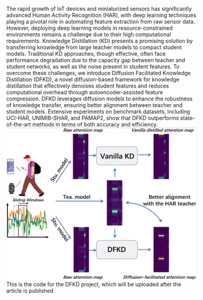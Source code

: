The rapid growth of IoT devices and miniaturized sensors has significantly advanced Human Activity Recognition (HAR), with deep learning techniques playing a pivotal role in automating feature extraction from raw sensor data. However, deploying deep learning models in resource-constrained environments remains a challenge due to their high computational requirements. Knowledge Distillation (KD) presents a promising solution by transferring knowledge from large teacher models to compact student models. Traditional KD approaches, though effective, often face performance degradation due to the capacity gap between teacher and student networks, as well as the noise present in student features. To overcome these challenges, we introduce Diffusion Facilitated Knowledge Distillation (DFKD), a novel diffusion-based framework for knowledge distillation that effectively denoises student features and reduces computational overhead through autoencoder-assisted feature compression. DFKD leverages diffusion models to enhance the robustness of knowledge transfer, ensuring better alignment between teacher and student models. Extensive experiments on benchmark datasets, including UCI-HAR, UNIMIB-SHAR, and PAMAP2, show that DFKD outperforms state-of-the-art methods in terms of both accuracy and efficiency. 
![图片描述](sketch.png)
This is the code for the DFKD project, which will be uploaded after the article is published.
